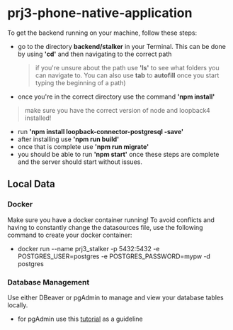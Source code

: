 # prj3-phone-native-application

To get the backend running on your machine, follow these steps: 

- go to the directory **backend/stalker** in your Terminal. This  can be done by using **'cd'** and then navigating to the correct path 
    >if you're unsure about the path use **'ls'** to see what folders you can navigate to. You can also use **tab** to **autofill** once you start typing the beginning of a path)
    
- once you're in the correct directory use the command **'npm install'**
> make sure you have the correct version of node and loopback4 installed!
- run **'npm install loopback-connector-postgresql -save'**
- after installing use **'npm run build'**
- once that is complete use **'npm run migrate'**
- you should be able to run **'npm start'** once these steps are complete and the server should start without issues.  

## Local Data

### Docker 
Make sure you have a docker container running! To avoid conflicts and having to constantly change the datasources file, use the following command to create your docker container: 

- docker run --name prj3_stalker -p 5432:5432 -e POSTGRES_USER=postgres -e POSTGRES_PASSWORD=mypw -d postgres

### Database Management 

Use either DBeaver or pgAdmin to manage and view your database tables locally. 

- for pgAdmin use this [tutorial](https://www.postgresqltutorial.com/postgresql-getting-started/connect-to-postgresql-database/) as a guideline




